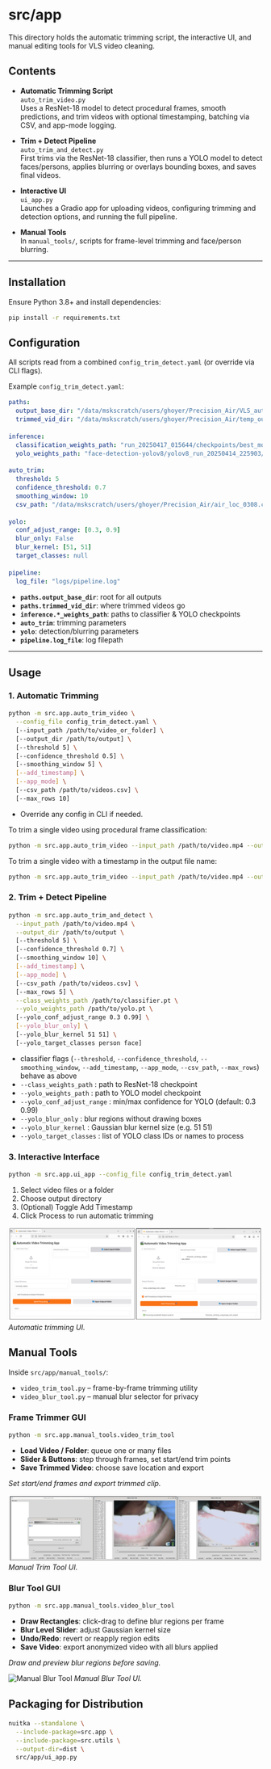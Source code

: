 # src/app

This directory holds the automatic trimming script, the interactive UI, and manual editing tools for VLS video cleaning.

## Contents

- **Automatic Trimming Script**  
  `auto_trim_video.py`  
  Uses a ResNet-18 model to detect procedural frames, smooth predictions, and trim videos with optional timestamping, batching via CSV, and app-mode logging.

- **Trim + Detect Pipeline**  
  `auto_trim_and_detect.py`  
  First trims via the ResNet-18 classifier, then runs a YOLO model to detect faces/persons, applies blurring or overlays bounding boxes, and saves final videos.

- **Interactive UI**  
  `ui_app.py`  
  Launches a Gradio app for uploading videos, configuring trimming and detection options, and running the full pipeline.

- **Manual Tools**  
  In `manual_tools/`, scripts for frame-level trimming and face/person blurring.

---

## Installation

Ensure Python 3.8+ and install dependencies:
```bash
pip install -r requirements.txt
```

## Configuration

All scripts read from a combined `config_trim_detect.yaml` (or override via CLI flags).

Example `config_trim_detect.yaml`:
```yaml
paths:
  output_base_dir: "/data/mskscratch/users/ghoyer/Precision_Air/VLS_auto_trimmer/outputs"
  trimmed_vid_dir: "/data/mskscratch/users/ghoyer/Precision_Air/temp_output/trimmed_videos"

inference:
  classification_weights_path: "run_20250417_015644/checkpoints/best_model.pt"
  yolo_weights_path: "face-detection-yolov8/yolov8_run_20250414_225903/weights/best.pt"

auto_trim:
  threshold: 5
  confidence_threshold: 0.7
  smoothing_window: 10
  csv_path: "/data/mskscratch/users/ghoyer/Precision_Air/air_loc_0308.csv"

yolo:
  conf_adjust_range: [0.3, 0.9]
  blur_only: False
  blur_kernel: [51, 51]
  target_classes: null

pipeline:
  log_file: "logs/pipeline.log"
```

- **`paths.output_base_dir`**: root for all outputs
- **`paths.trimmed_vid_dir`**: where trimmed videos go
- **`inference.*_weights_path`**: paths to classifier & YOLO checkpoints
- **`auto_trim`**: trimming parameters
- **`yolo`**: detection/blurring parameters
- **`pipeline.log_file`**: log filepath

---

## Usage

### 1. Automatic Trimming

```bash
python -m src.app.auto_trim_video \
  --config_file config_trim_detect.yaml \
  [--input_path /path/to/video_or_folder] \
  [--output_dir /path/to/output] \
  [--threshold 5] \
  [--confidence_threshold 0.5] \
  [--smoothing_window 5] \
  [--add_timestamp] \
  [--app_mode] \
  [--csv_path /path/to/videos.csv] \
  [--max_rows 10]
```
- Override any config in CLI if needed.

To trim a single video using procedural frame classification:
```bash
python -m src.app.auto_trim_video --input_path /path/to/video.mp4 --output_dir trimmed_videos
```

To trim a single video with a timestamp in the output file name:
```bash
python -m src.app.auto_trim_video --input_path /path/to/video.mp4 --output_dir trimmed_videos --add_timestamp
```

### 2. Trim + Detect Pipeline
```bash
python -m src.app.auto_trim_and_detect \
  --input_path /path/to/video.mp4 \
  --output_dir /path/to/output \
  [--threshold 5] \
  [--confidence_threshold 0.7] \
  [--smoothing_window 10] \
  [--add_timestamp] \
  [--app_mode] \
  [--csv_path /path/to/videos.csv] \
  [--max_rows 5] \
  --class_weights_path /path/to/classifier.pt \
  --yolo_weights_path /path/to/yolo.pt \
  [--yolo_conf_adjust_range 0.3 0.99] \
  [--yolo_blur_only] \
  [--yolo_blur_kernel 51 51] \
  [--yolo_target_classes person face]
```
- classifier flags (`--threshold`, `--confidence_threshold`, `--smoothing_window`, `--add_timestamp`, `--app_mode`, `--csv_path`, `--max_rows`) behave as above
- `--class_weights_path` : path to ResNet-18 checkpoint
- `--yolo_weights_path` : path to YOLO model checkpoint
- `--yolo_conf_adjust_range` : min/max confidence for YOLO (default: 0.3 0.99)
- `--yolo_blur_only` : blur regions without drawing boxes
- `--yolo_blur_kernel` : Gaussian blur kernel size (e.g. 51 51)
- `--yolo_target_classes` : list of YOLO class IDs or names to process

### 3. Interactive Interface
```bash
python -m src.app.ui_app --config_file config_trim_detect.yaml
```
1. Select video files or a folder
2. Choose output directory
3. (Optional) Toggle Add Timestamp
4. Click Process to run automatic trimming

![Automatic Trim Interface](assets/auto_vid_trim_tool.png)
*Automatic trimming UI.*

## Manual Tools
Inside `src/app/manual_tools/`:

- `video_trim_tool.py` – frame-by-frame trimming utility
- `video_blur_tool.py` – manual blur selector for privacy

### Frame Trimmer GUI
```bash
python -m src.app.manual_tools.video_trim_tool
```
- **Load Video / Folder**: queue one or many files
- **Slider & Buttons**: step through frames, set start/end trim points
- **Save Trimmed Video**: choose save location and export

*Set start/end frames and export trimmed clip.*

![Manual Trim Tool](assets/manual_trim_tool.png)
*Manual Trim Tool UI.*

### Blur Tool GUI
```bash
python -m src.app.manual_tools.video_blur_tool
```
- **Draw Rectangles**: click-drag to define blur regions per frame
- **Blur Level Slider**: adjust Gaussian kernel size
- **Undo/Redo**: revert or reapply region edits
- **Save Video**: export anonymized video with all blurs applied

*Draw and preview blur regions before saving.*

![Manual Blur Tool](assets/manual_blur_tool.png)
*Manual Blur Tool UI.*

## Packaging for Distribution
```bash
nuitka --standalone \
  --include-package=src.app \
  --include-package=src.utils \
  --output-dir=dist \
  src/app/ui_app.py
```

